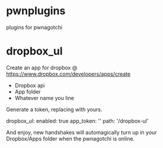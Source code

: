 # pwnplugins
plugins for pwnagotchi

# dropbox_ul 
Create an app for dropbox @ https://www.dropbox.com/developers/apps/create

* Dropbox api
* App folder
* Whatever name you line

Generate a token, replacing <db app token> with yours. 

dropbox_ul:
    enabled: true
    app_token: '<db app token>'
    path: '/dropbox-ul'

And enjoy, new handshakes will automagically turn up in your Dropbox/Apps folder when the pwnagotchi is online. 
